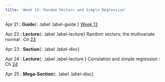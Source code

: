 ```yaml
---
title: 'Week 13: Random Vectors and Simple Regression'
---
```


Apr 21
: **Guide**{: .label .label-guide } [Week 13](/assets/guides/spring25/week13.pdf)

Apr 22
: **Lecture**{: .label .label-lecture} Random vectors; the multivariate normal
    : Ch [23](http://prob140.org/textbook/content/Chapter_23/00_Multivariate_Normal_RVs.html)
    
Apr 23
: **Section**{: .label .label-disc}

Apr 24
: **Lecture**{: .label .label-lecture } Correlation and simple regression
    : Ch [24](http://prob140.org/textbook/content/Chapter_24/00_Simple_Linear_Regression.html)
    
Apr 25
: **Mega-Section**{: .label .label-disc}
